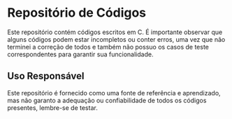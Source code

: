 # Repositório de Códigos

Este repositório contém códigos escritos em C. É importante observar que alguns códigos podem estar incompletos ou conter erros, uma vez que não terminei a correção de todos e também não possuo os casos de teste correspondentes para garantir sua funcionalidade.


## Uso Responsável

Este repositório é fornecido como uma fonte de referência e aprendizado, mas não garanto a adequação ou confiabilidade de todos os códigos presentes, lembre-se de testar.
